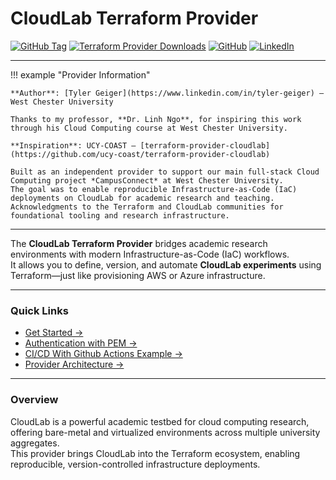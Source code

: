 # CloudLab Terraform Provider
[![GitHub Tag](https://img.shields.io/github/v/tag/CSC478-WCU/terraform-provider-cloudlab?logo=terraform&label=latest&color=%237B42BC)](https://github.com/CSC478-WCU/terraform-provider-cloudlab/releases)
[![Terraform Provider Downloads](https://img.shields.io/terraform/provider/dt/846963?logo=terraform&label=Registry%20downloads&color=%237B42BC)](https://registry.terraform.io/providers/CSC478-WCU/cloudlab)
[![GitHub](https://img.shields.io/badge/GitHub-Repository-181717?logo=github)](https://github.com/CSC478-WCU/terraform-provider-cloudlab)
[![LinkedIn](https://img.shields.io/badge/LinkedIn-Tyler%20Geiger-0A66C2?logo=linkedin)](https://www.linkedin.com/in/tyler-geiger)

---

!!! example "Provider Information"

    **Author**: [Tyler Geiger](https://www.linkedin.com/in/tyler-geiger) — West Chester University  
    
    Thanks to my professor, **Dr. Linh Ngo**, for inspiring this work through his Cloud Computing course at West Chester University.

    **Inspiration**: UCY-COAST — [terraform-provider-cloudlab](https://github.com/ucy-coast/terraform-provider-cloudlab)  

    Built as an independent provider to support our main full-stack Cloud Computing project *CampusConnect* at West Chester University.
    The goal was to enable reproducible Infrastructure-as-Code (IaC) deployments on CloudLab for academic research and teaching.
    Acknowledgments to the Terraform and CloudLab communities for foundational tooling and research infrastructure.


---

The **CloudLab Terraform Provider** bridges academic research environments with modern Infrastructure-as-Code (IaC) workflows.  
It allows you to define, version, and automate **CloudLab experiments** using Terraform—just like provisioning AWS or Azure infrastructure.

---

### Quick Links

- [Get Started →](usage/getting-started.md)
- [Authentication with PEM →](usage/auth.md)
- [CI/CD With Github Actions Example →](usage/github-actions.md)
- [Provider Architecture →](internals/architecture.md)

---

### Overview

CloudLab is a powerful academic testbed for cloud computing research, offering bare-metal and virtualized environments across multiple university aggregates.  
This provider brings CloudLab into the Terraform ecosystem, enabling reproducible, version-controlled infrastructure deployments.
